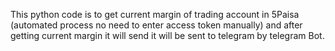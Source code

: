 This python code is to get current margin of trading account in 5Paisa (automated process no need to enter access token manually) and after getting current margin it will send it will be sent to telegram by telegram Bot.
